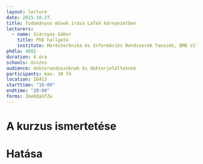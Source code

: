 ```yaml
---
layout: lecture
date: 2015.10.27.
title: Tudományos művek írása LaTeX környezetben
lecturers:
  - name: Szárnyas Gábor
    title: PhD hallgató
    institute: Méréstechnika és Információs Rendszerek Tanszék, BME Villamosmérnöki és Informatikai Kar
phdla: 4082
duration: 4 óra
schools: összes
audience: doktoranduszoknak és doktorjelölteknek
participants: max. 30 fő
location: IB413
starttime: "16:00"
endtime: "20:00"
forms: 3ke6QaSfZw
---
```


# A kurzus ismertetése


# Hatása
